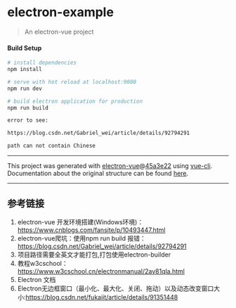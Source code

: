 # electron-example

> An electron-vue project

#### Build Setup

``` bash
# install dependencies
npm install

# serve with hot reload at localhost:9080
npm run dev

# build electron application for production
npm run build

error to see:

https://blog.csdn.net/Gabriel_wei/article/details/92794291

path can not contain Chinese
```



---

This project was generated with [electron-vue](https://github.com/SimulatedGREG/electron-vue)@[45a3e22](https://github.com/SimulatedGREG/electron-vue/tree/45a3e224e7bb8fc71909021ccfdcfec0f461f634) using [vue-cli](https://github.com/vuejs/vue-cli). Documentation about the original structure can be found [here](https://simulatedgreg.gitbooks.io/electron-vue/content/index.html).

---

## 参考链接
1. electron-vue 开发环境搭建(Windows环境)：https://www.cnblogs.com/fansite/p/10493447.html
2. electron-vue爬坑：使用npm run build 报错：https://blog.csdn.net/Gabriel_wei/article/details/92794291
3. 项目路径需要全英文才能打包,打包使用electron-builder
4. 教程w3cschool：https://www.w3cschool.cn/electronmanual/2av81qla.html
5. Electron 文档
6. Electron无边框窗口（最小化、最大化、关闭、拖动）以及动态改变窗口大小:https://blog.csdn.net/fukaiit/article/details/91351448